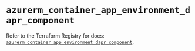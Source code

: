 # `azurerm_container_app_environment_dapr_component`

Refer to the Terraform Registry for docs: [`azurerm_container_app_environment_dapr_component`](https://registry.terraform.io/providers/hashicorp/azurerm/3.95.0/docs/resources/container_app_environment_dapr_component).
